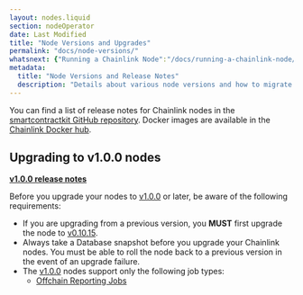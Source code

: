 ```yaml
---
layout: nodes.liquid
section: nodeOperator
date: Last Modified
title: "Node Versions and Upgrades"
permalink: "docs/node-versions/"
whatsnext: {"Running a Chainlink Node":"/docs/running-a-chainlink-node/"}
metadata:
  title: "Node Versions and Release Notes"
  description: "Details about various node versions and how to migrate between them."
---
```


You can find a list of release notes for Chainlink nodes in the [smartcontractkit GitHub repository](https://github.com/smartcontractkit/chainlink/releases). Docker images are available in the [Chainlink Docker hub](https://hub.docker.com/r/smartcontract/chainlink/tags).

## Upgrading to v1.0.0 nodes

**[v1.0.0 release notes](https://github.com/smartcontractkit/chainlink/releases/tag/v1.0.0)**

Before you upgrade your nodes to [v1.0.0](https://github.com/smartcontractkit/chainlink/releases/tag/v1.0.0) or later, be aware of the following requirements:

- If you are upgrading from a previous version, you **MUST** first upgrade the node to [v0.10.15](https://github.com/smartcontractkit/chainlink/releases/tag/v0.10.15).
- Always take a Database snapshot before you upgrade your Chainlink nodes. You must be able to roll the node back to a previous version in the event of an upgrade failure.
- The [v1.0.0](https://github.com/smartcontractkit/chainlink/releases/tag/v1.0.0) nodes support only the following job types:
  - [Offchain Reporting Jobs](/docs/jobs/types/offchain-reporting/)
